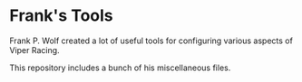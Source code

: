 # Frank's Tools

Frank P. Wolf created a lot of useful tools for configuring various aspects of Viper Racing.

This repository includes a bunch of his miscellaneous files.
